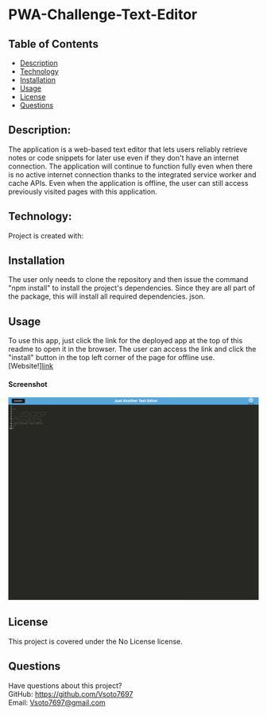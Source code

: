 # PWA-Challenge-Text-Editor
## Table of Contents

- [Description](#description)
- [Technology](#Technology)
- [Installation](#installation)
- [Usage](#usage)
- [License](#license)
- [Questions](#questions)

## Description:

The application is a web-based text editor that lets users reliably retrieve notes or code snippets for later use even if they don't have an internet connection. The application will continue to function fully even when there is no active internet connection thanks to the integrated service worker and cache APIs. Even when the application is offline, the user can still access previously visited pages with this application.

## Technology:

Project is created with:



## Installation

The user only needs to clone the repository and then issue the command "npm install" to install the project's dependencies. Since they are all part of the package, this will install all required dependencies. json.

## Usage

To use this app, just click the link for the deployed app at the top of this readme to open it in the browser. The user can access the link and click the "install" button in the top left corner of the page for offline use.
[Website!][link](https://youtu.be/NmuiCTdzXak)

#### Screenshot

![Screenshot](./images/screenshot.jpeg)


## License  
This project is covered under the No License license.

## Questions
Have questions about this project?  
GitHub: https://github.com/Vsoto7697  
Email: Vsoto7697@gmail.com